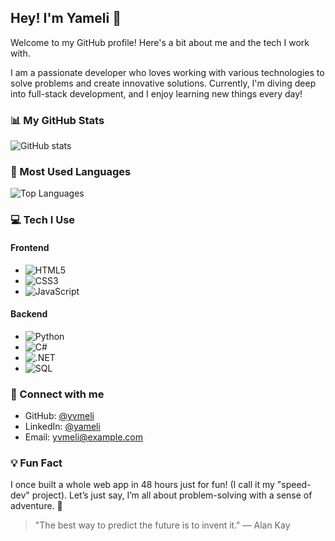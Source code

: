 ## Hey! I'm Yameli :wave:

Welcome to my GitHub profile! Here's a bit about me and the tech I work with.

<!-- Introductory Text -->
I am a passionate developer who loves working with various technologies to solve problems and create innovative solutions. Currently, I'm diving deep into full-stack development, and I enjoy learning new things every day!

<!-- Animated Stats -->
### :bar_chart: My GitHub Stats
![GitHub stats](https://github-readme-stats.vercel.app/api?username=yvmeli&show_icons=true&count_private=true&hide_title=true&hide=prs&theme=radical)

### :memo: Most Used Languages
![Top Languages](https://github-readme-stats.vercel.app/api/top-langs/?username=yvmeli&layout=compact&theme=radical&hide_title=true)

<!-- Tech Stack -->
### :computer: Tech I Use

#### Frontend
- ![HTML5](https://img.shields.io/badge/HTML5-%23E34F26.svg?style=for-the-badge&logo=html5&logoColor=white)
- ![CSS3](https://img.shields.io/badge/CSS3-%231572B6.svg?style=for-the-badge&logo=css3&logoColor=white)
- ![JavaScript](https://img.shields.io/badge/JavaScript-%23F7DF1E.svg?style=for-the-badge&logo=javascript&logoColor=black)

#### Backend
- ![Python](https://img.shields.io/badge/Python-%2314354C.svg?style=for-the-badge&logo=python&logoColor=white)
- ![C#](https://img.shields.io/badge/C%23-%23239120.svg?style=for-the-badge&logo=csharp&logoColor=white)
- ![.NET](https://img.shields.io/badge/.NET-%235C2D91.svg?style=for-the-badge&logo=dotnet&logoColor=white)
- ![SQL](https://img.shields.io/badge/SQL-%2307405F.svg?style=for-the-badge&logo=sql&logoColor=white)

<!-- Social Links -->
### :link: Connect with me
- GitHub: [@yvmeli](https://github.com/yvmeli)
- LinkedIn: [@yameli](https://www.linkedin.com/in/yameli/)
- Email: [yvmeli@example.com](mailto:yvmeli@example.com)

<!-- Fun Fact -->
### :bulb: Fun Fact
I once built a whole web app in 48 hours just for fun! (I call it my "speed-dev" project). Let’s just say, I’m all about problem-solving with a sense of adventure. 🚀

<!-- Animated GitHub Readme Quote -->
> "The best way to predict the future is to invent it." — Alan Kay
